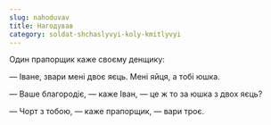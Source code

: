 ```yaml
---
slug: nahoduvav
title: Нагодував
category: soldat-shchaslyvyi-koly-kmitlyvyi
---
```

Один прапорщик каже своєму денщику:

— Іване, звари мені двоє яєць. Мені яйця, а тобі юшка.

— Ваше благородіє, —  каже Іван, — це ж то за юшка з двох яєць?

— Чорт з тобою, — каже прапорщик, — вари троє.
